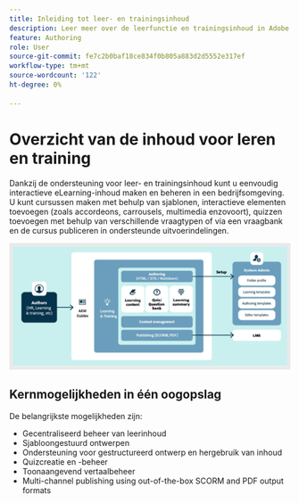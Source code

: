 ```yaml
---
title: Inleiding tot leer- en trainingsinhoud
description: Leer meer over de leerfunctie en trainingsinhoud in Adobe Experience Manager Guides.
feature: Authoring
role: User
source-git-commit: fe7c2b0baf18ce834f0b805a883d2d5552e317ef
workflow-type: tm+mt
source-wordcount: '122'
ht-degree: 0%

---
```


# Overzicht van de inhoud voor leren en training

Dankzij de ondersteuning voor leer- en trainingsinhoud kunt u eenvoudig interactieve eLearning-inhoud maken en beheren in een bedrijfsomgeving. U kunt cursussen maken met behulp van sjablonen, interactieve elementen toevoegen (zoals accordeons, carrousels, multimedia enzovoort), quizzen toevoegen met behulp van verschillende vraagtypen of via een vraagbank en de cursus publiceren in ondersteunde uitvoerindelingen.

![](assets/learning-and-training-content-components.jpg)

## Kernmogelijkheden in één oogopslag

De belangrijkste mogelijkheden zijn:

- Gecentraliseerd beheer van leerinhoud
- Sjabloongestuurd ontwerpen
- Ondersteuning voor gestructureerd ontwerp en hergebruik van inhoud
- Quizcreatie en -beheer
- Toonaangevend vertaalbeheer
- Multi-channel publishing using out-of-the-box SCORM and PDF output formats




